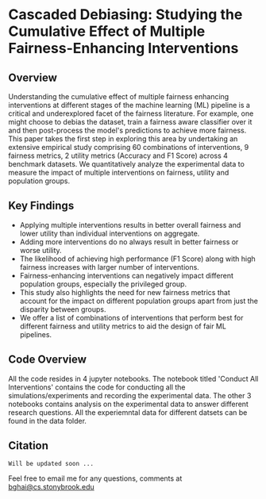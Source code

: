 # Cascaded Debiasing: Studying the Cumulative Effect of Multiple Fairness-Enhancing Interventions

## Overview

Understanding the cumulative effect of multiple fairness enhancing interventions at different stages of the machine learning (ML) pipeline is a critical and underexplored facet of the fairness literature. For example, one might choose to debias the dataset, train a fairness aware classifier over it and then post-process the model's predictions to achieve more fairness. This paper takes the first step in exploring this area by undertaking an extensive empirical study comprising 60 combinations of interventions, 9 fairness metrics, 2 utility metrics (Accuracy and F1 Score) across 4 benchmark datasets. We quantitatively analyze the experimental data to measure the impact of multiple interventions on fairness, utility and population groups.

## Key Findings

- Applying multiple interventions results in better overall fairness and lower utility than individual interventions on aggregate.
- Adding more interventions do no always result in better fairness or worse utility.
- The likelihood of achieving high performance (F1 Score) along with high fairness increases with larger number of interventions.
- Fairness-enhancing interventions can negatively impact different population groups, especially the privileged group.
- This study also highlights the need for new fairness metrics that account for the impact on different population groups apart from just the disparity between groups.
- We offer a list of combinations of interventions that perform best for different fairness and utility metrics to aid the design of fair ML pipelines.

## Code Overview

All the code resides in 4 jupyter notebooks. The notebook titled 'Conduct All Interventions' contains the code for conducting all the simulations/experiments and recording the experimental data. The other 3 notebooks contains analysis on the experimental data to answer different research questions. All the experiemntal data for different datsets can be found in the data folder.

## Citation

```
Will be updated soon ...
```

Feel free to email me for any questions, comments at bghai@cs.stonybrook.edu
